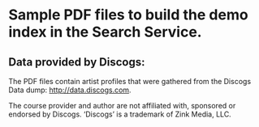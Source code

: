 # Sample PDF files to build the demo index in the Search Service.

## Data provided by Discogs:

The PDF files contain artist profiles that were gathered from the Discogs Data dump: http://data.discogs.com.

The course provider and author are not affiliated with, sponsored or endorsed by Discogs. ‘Discogs’ is a trademark of Zink Media, LLC.
